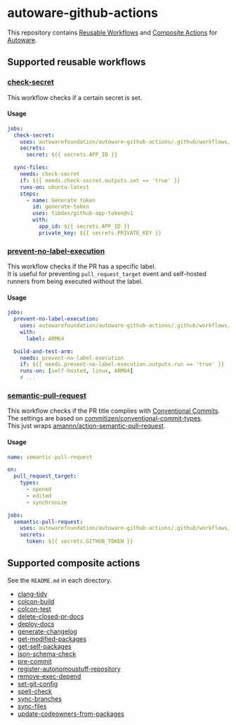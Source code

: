 # autoware-github-actions

This repository contains [Reusable Workflows](https://docs.github.com/ja/actions/learn-github-actions/reusing-workflows) and [Composite Actions](https://docs.github.com/en/actions/creating-actions/about-custom-actions) for [Autoware](https://github.com/autowarefoundation/autoware).

## Supported reusable workflows

### [check-secret](.github/workflows/check-secret.yaml)

This workflow checks if a certain secret is set.

#### Usage

```yaml
jobs:
  check-secret:
    uses: autowarefoundation/autoware-github-actions/.github/workflows/check-secret.yaml@v1
    secrets:
      secret: ${{ secrets.APP_ID }}

  sync-files:
    needs: check-secret
    if: ${{ needs.check-secret.outputs.set == 'true' }}
    runs-on: ubuntu-latest
    steps:
      - name: Generate token
        id: generate-token
        uses: tibdex/github-app-token@v1
        with:
          app_id: ${{ secrets.APP_ID }}
          private_key: ${{ secrets.PRIVATE_KEY }}
```

### [prevent-no-label-execution](.github/workflows/prevent-no-label-execution.yaml)

This workflow checks if the PR has a specific label.  
It is useful for preventing `pull_request_target` event and self-hosted runners from being executed without the label.

#### Usage

```yaml
jobs:
  prevent-no-label-execution:
    uses: autowarefoundation/autoware-github-actions/.github/workflows/prevent-no-label-execution.yaml@v1
    with:
      label: ARM64

  build-and-test-arm:
    needs: prevent-no-label-execution
    if: ${{ needs.prevent-no-label-execution.outputs.run == 'true' }}
    runs-on: [self-hosted, linux, ARM64]
    # ...
```

### [semantic-pull-request](.github/workflows/semantic-pull-request.yaml)

This workflow checks if the PR title complies with [Conventional Commits](https://www.conventionalcommits.org/en/v1.0.0/).  
The settings are based on [commitizen/conventional-commit-types](https://github.com/commitizen/conventional-commit-types).  
This just wraps [amannn/action-semantic-pull-request](https://github.com/amannn/action-semantic-pull-request).

#### Usage

```yaml
name: semantic-pull-request

on:
  pull_request_target:
    types:
      - opened
      - edited
      - synchronize

jobs:
  semantic-pull-request:
    uses: autowarefoundation/autoware-github-actions/.github/workflows/semantic-pull-request.yaml@v1
    secrets:
      token: ${{ secrets.GITHUB_TOKEN }}
```

## Supported composite actions

See the `README.md` in each directory.

- [clang-tidy](./clang-tidy/README.md)
- [colcon-build](./colcon-build/README.md)
- [colcon-test](./colcon-test/README.md)
- [delete-closed-pr-docs](./delete-closed-pr-docs/README.md)
- [deploy-docs](./deploy-docs/README.md)
- [generate-changelog](./generate-changelog/README.md)
- [get-modified-packages](./get-modified-packages/README.md)
- [get-self-packages](./get-self-packages/README.md)
- [json-schema-check](./json-schema-check/README.md)
- [pre-commit](./pre-commit/README.md)
- [register-autonomoustuff-repository](./register-autonomoustuff-repository/README.md)
- [remove-exec-depend](./remove-exec-depend/README.md)
- [set-git-config](./set-git-config/README.md)
- [spell-check](./spell-check/README.md)
- [sync-branches](./sync-branches/README.md)
- [sync-files](./sync-files/README.md)
- [update-codeowners-from-packages](./update-codeowners-from-packages/README.md)
